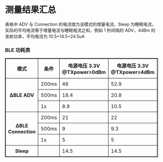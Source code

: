 # 测量结果汇总
表格中 ADV 与 Connection 的电流值为该模式的增量电流，Sleep 为睡眠电流，实际的平均电流等于增量电流与睡眠电流之和，例如 1 秒间隔的 ADV，4dBm 的发射功率，平均电流为 10.5+14.5=24.5uA

### BLE 功耗表

<table border="1" style="border-collapse: collapse; border: 1px solid black;">
<thead>
<tr>
<th style="border: 1px solid black; padding: 8px;">模式</th>
<th style="border: 1px solid black; padding: 8px;">条件</th>
<th style="border: 1px solid black; padding: 8px;">电源电压 3.3V<br/>@TXpower=0dBm</th>
<th style="border: 1px solid black; padding: 8px;">电源电压 3.3V<br/>@TXpower=4dBm</th>
<th style="border: 1px solid black; padding: 8px;">电源电压 3.3V<br/>@TXpower=10dBm</th>
<th style="border: 1px solid black; padding: 8px;">电源电压 3.3V<br/>@TXpower=13dBm</th>
<th style="border: 1px solid black; padding: 8px;">单位</th>
</tr>
</thead>
<tbody>
<tr>
<td rowspan="3" style="border: 1px solid black; padding: 8px; text-align: center; vertical-align: middle;"><strong>∆BLE ADV</strong></td>
<td style="border: 1px solid black; padding: 8px;">200ms</td>
<td style="border: 1px solid black; padding: 8px;">46</td>
<td style="border: 1px solid black; padding: 8px;">52.9</td>
<td style="border: 1px solid black; padding: 8px;">70.5</td>
<td style="border: 1px solid black; padding: 8px;">239.3</td>
<td style="border: 1px solid black; padding: 8px;">uA</td>
</tr>
<tr>
<td style="border: 1px solid black; padding: 8px;">500ms</td>
<td style="border: 1px solid black; padding: 8px;">18.4</td>
<td style="border: 1px solid black; padding: 8px;">20.8</td>
<td style="border: 1px solid black; padding: 8px;">29.8</td>
<td style="border: 1px solid black; padding: 8px;">103.5</td>
<td style="border: 1px solid black; padding: 8px;">uA</td>
</tr>
<tr>
<td style="border: 1px solid black; padding: 8px;">1s</td>
<td style="border: 1px solid black; padding: 8px;">8.9</td>
<td style="border: 1px solid black; padding: 8px;">10.5</td>
<td style="border: 1px solid black; padding: 8px;">14.6</td>
<td style="border: 1px solid black; padding: 8px;">53</td>
<td style="border: 1px solid black; padding: 8px;">uA</td>
</tr>
<tr>
<td rowspan="3" style="border: 1px solid black; padding: 8px; text-align: center; vertical-align: middle;"><strong>∆BLE Connection</strong></td>
<td style="border: 1px solid black; padding: 8px;">200ms</td>
<td style="border: 1px solid black; padding: 8px;">21</td>
<td style="border: 1px solid black; padding: 8px;">22</td>
<td style="border: 1px solid black; padding: 8px;">25.7</td>
<td style="border: 1px solid black; padding: 8px;">46.8</td>
<td style="border: 1px solid black; padding: 8px;">uA</td>
</tr>
<tr>
<td style="border: 1px solid black; padding: 8px;">500ms</td>
<td style="border: 1px solid black; padding: 8px;">9</td>
<td style="border: 1px solid black; padding: 8px;">9.3</td>
<td style="border: 1px solid black; padding: 8px;">10.9</td>
<td style="border: 1px solid black; padding: 8px;">19.3</td>
<td style="border: 1px solid black; padding: 8px;">uA</td>
</tr>
<tr>
<td style="border: 1px solid black; padding: 8px;">1s</td>
<td style="border: 1px solid black; padding: 8px;">5</td>
<td style="border: 1px solid black; padding: 8px;">5</td>
<td style="border: 1px solid black; padding: 8px;">6.1</td>
<td style="border: 1px solid black; padding: 8px;">10.3</td>
<td style="border: 1px solid black; padding: 8px;">uA</td>
</tr>
<tr>
<td style="padding: 8px; text-align: center;"><strong>Sleep</strong></td>
<td style="padding: 8px;"></td>
<td style="padding: 8px;">14.5</td>
<td style="padding: 8px;">14.5</td>
<td style="padding: 8px;">14.5</td>
<td style="padding: 8px;">14.5</td>
<td style="padding: 8px;">uA</td>
</tr>
</tbody>
</table>